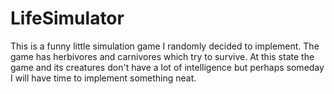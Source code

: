 # LifeSimulator

This is a funny little simulation game I randomly decided to implement.
The game has herbivores and carnivores which try to survive. At this state the
game and its creatures don't have a lot of intelligence but perhaps someday I will
have time to implement something neat.